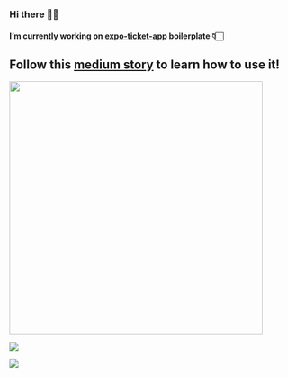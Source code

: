 ### Hi there 🖖🏻

####  I’m currently working on [expo-ticket-app](https://github.com/victorbalssa/expo-ticket-app) boilerplate 👇🏻

## Follow this [medium story](https://victorbalssa.medium.com/your-first-react-native-app-in-15-min-c3ae6d5685cb) to learn how to use it!

<img src="https://i.imgur.com/rLwjEbY.gif" width=450 />

![](https://github-readme-stats.vercel.app/api?username=victorbalssa&count_private=true)

![](https://komarev.com/ghpvc/?username=victorbalssa&style=flat-square)
